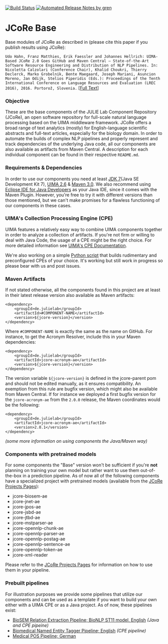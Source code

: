 [![Build Status](https://travis-ci.com/JULIELab/jcore-base.svg?branch=v2.5)](https://travis-ci.com/JULIELab/jcore-base) [![Automated Release Notes by gren](https://img.shields.io/badge/%F0%9F%A4%96-release%20notes-00B2EE.svg)](https://github-tools.github.io/github-release-notes/)

# JCoRe Base

Base modules of JCoRe as described in (please cite this paper if you publish results using JCoRe):

```Udo Hahn, Franz Matthies, Erik Faessler and Johannes Hellrich: UIMA-Based JCoRe 2.0 Goes GitHub and Maven Central ― State-of-the-Art Software Resource Engineering and Distribution of NLP Pipelines. In: Nicoletta Calzolari (Conference Chair), Khalid Choukri, Thierry Declerck, Marko Grobelnik, Bente Maegaard, Joseph Mariani, Asuncion Moreno, Jan Odijk, Stelios Piperidis (Eds.): Proceedings of the Tenth International Conference on Language Resources and Evaluation (LREC 2016), 2016. Portorož, Slovenia.``` [[Full Text](http://www.lrec-conf.org/proceedings/lrec2016/pdf/774_Paper.pdf)]

### Objective
These are the base components of the JULIE Lab Component Repository (JCoRe), an open software repository for full-scale natural language processing based on the UIMA middleware framework. JCoRe offers a broad range of text analytics (mostly) for English-language scientific abstracts and full-text articles, especially for the biology domain.
In order to automate the builds of complex NLP pipelines and properly represent and track dependencies of the underlying Java code, all our components are also available as artifacts from Maven Central.
A description for each individual component can be found in their respective `README.md`.

### Requirements & Dependencies
In order to use our components you need at least [JDK 7](http://www.oracle.com/technetwork/java/javase/downloads/jdk7-downloads-1880260.html)(Java SE Development Kit 7), [UIMA 2.6](https://uima.apache.org/index.html) & [Maven 3.0](https://maven.apache.org/). We also recommend using [Eclipse IDE for Java Developers](http://www.eclipse.org/downloads/) as your Java IDE, since it comes with the Maven Plugin. However, you're free to try it with different versions than those mentioned, but we can't make promises for a flawless functioning of our components in these cases.

### UIMA's Collection Processing Engine (CPE)
UIMA features a relatively easy way to combine UIMA components together in order to analyze a collection of artifacts. If you're not firm or willing to deal with Java Code, the usage of a CPE might be the right choice.
For more detailed information see [UIMA's CPE Documentation](https://uima.apache.org/downloads/releaseDocs/2.1.0-incubating/docs/html/tutorials_and_users_guides/tutorials_and_users_guides.html#ugr.tug.cpe).

We're also working on a simple [Python script](https://github.com/JULIELab/jcore-misc/tree/master/jcore-cpe-builder) that builds rudimentary and preconfigured CPEs of your choice. It's working but still work in progress so please bear with us and post issues.

### Maven Artifacts
If not stated otherwise, all the components found in this project are at least in their latest release version also available as Maven artifacts:
```
<dependency>
    <groupId>de.julielab</groupId>
    <artifactId>#COMPONENT-NAME</artifactId>
    <version>${jcore-version}</version>
</dependency>
```
Where `#COMPONENT-NAME` is exactly the same as the name on GitHub.
For instance, to get the Acronym Resolver, include this in your Maven dependencies:
```
<dependency>
    <groupId>de.julielab</groupId>
    <artifactId>jcore-acronym-ae</artifactId>
    <version>${jcore-version}</version>
</dependency>
```
The version variable `${jcore-version}` is defined in the jcore-parent pom and should not be edited manually, as it ensures compatibility. An exemption from this rule are bugfix version, which might also be available from Maven Central. If for instance we deployed a first bugfix version for the `jcore-acronym-ae` from the `2.0.0` release, the Maven coordinates would be the following:
```
<dependency>
    <groupId>de.julielab</groupId>
    <artifactId>jcore-acronym-ae</artifactId>
    <version>2.0.1</version>
</dependency>
```
*(some more information on using components the Java/Maven way)*

### Components with pretrained models
For some components the "Base" version won't be sufficient if you're **not** planning on training your own model but rather want to use them out-of-the-box in a prediction pipeline. As of now all of the following components have a specialized project with pretrained models (available from the [JCoRe Projects Pages](https://github.com/JULIELab/jcore-projects)):
* jcore-biosem-ae
* jcore-jnet-ae
* jcore-jpos-ae
* jcore-jsbd-ae
* jcore-jtbd-ae
* jcore-mstparser-ae
* jcore-opennlp-chunk-ae
* jcore-opennlp-parser-ae
* jcore-opennlp-postag-ae
* jcore-opennlp-sentence-ae
* jcore-opennlp-token-ae
* jcore-xml-reader

Please refer to the [JCoRe Projects Pages](https://github.com/JULIELab/jcore-projects) for information on how to use them in your pipeline.

### Prebuilt pipelines
For illustration purposes we provide some pipelines that utilize our components and can be used as a template if you want to build your own either with a UIMA CPE or as a Java project. As of now, these pipelines exist:
* [BioSEM Relation Extraction Pipeline; BioNLP ST11 model, English](https://github.com/JULIELab/jcore-pipelines/tree/master/jcore-relation-extraction-pipeline) *(Java and CPE pipeine)*
* [Biomedical Named Entity Tagger Pipeline; English](https://github.com/JULIELab/jcore-pipelines/tree/master/jcore-named-entity-pipeline) *(CPE pipeline)*
* [Medical POS Pipeline; German](https://github.com/JULIELab/jcore-pipelines/tree/master/jcore-medical-pos-pipeline)
